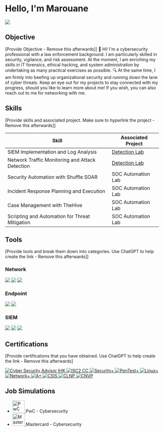 # Hello, I'm Marouane
<a href="https://www.linkedin.com/in/marouane-elkhammali/"><img src="https://img.shields.io/badge/-LinkedIn-0072b1?&style=for-the-badge&logo=linkedin&logoColor=white" /></a>



## Objective
[Provide Objective - Remove this afterwards]]
👋 Hi! I'm a cybersecurity professional with a law enforcement background. I am particularly skilled in security, vigilance, and risk assessment. At the moment, I am enriching my skills in IT forensics, ethical hacking, and system administration by undertaking as many practical exercises as possible. 🔍 At the same time, I am firmly into beefing up organizational security and running down the lane of cyber threats. Keep an eye out for my projects to stay connected with my progress, should you like to learn more about me! If you wish, you can also reach out to me for networking with me.

## Skills
[Provide skills and associated project. Make sure to hyperlink the project - Remove this afterwards]]

| Skill                                         | Associated Project         |
|-----------------------------------------------|----------------------------|
| SIEM Implementation and Log Analysis          | <a href="https://google.com">Detection Lab</a>|
| Network Traffic Monitoring and Attack Detection | <a href="https://google.com">Detection Lab</a>|
| Security Automation with Shuffle SOAR         | SOC Automation Lab|
| Incident Response Planning and Execution      | SOC Automation Lab|
| Case Management with TheHive                  | SOC Automation Lab|
| Scripting and Automation for Threat Mitigation | SOC Automation Lab|

## Tools
[Provide tools and break them down into categories. Use ChatGPT to help create the link - Remove this afterwards]]

### Network
<div>
    <img src="https://img.shields.io/badge/-Wireshark-1679A7?&style=for-the-badge&logo=Wireshark&logoColor=white" />
    <img src="https://img.shields.io/badge/-Suricata-EF3B2D?&style=for-the-badge&logo=Suricata&logoColor=white" />
    <img src="https://img.shields.io/badge/-Zeek-777BB4?&style=for-the-badge&logo=Zeek&logoColor=white" />
</div>

### Endpoint
<div>
    <img src="https://img.shields.io/badge/-Microsoft_Defender_for_Endpoint-00A4EF?&style=for-the-badge&logo=Microsoft&logoColor=white" />
    <img src="https://img.shields.io/badge/-Velociraptor-4B275F?&style=for-the-badge&logo=Velociraptor&logoColor=white" />
</div>

### SIEM
<div>
    <img src="https://img.shields.io/badge/-Microsoft_Sentinel-0078D4?&style=for-the-badge&logo=Microsoft&logoColor=white" />
    <img src="https://img.shields.io/badge/-Splunk-000000?&style=for-the-badge&logo=Splunk&logoColor=white" />
    <img src="https://img.shields.io/badge/-Elastic-005571?&style=for-the-badge&logo=Elastic&logoColor=white" />
</div>

## Certifications
[Provide certifications that you have obtained. Use ChatGPT to help create the link - Remove this afterwards]

<div>
  <a href="https://badges.ihk-kompetenz.plus/assertion/1aa70014-a8cc-4f62-8223-9680c322fff0?id=U2FsdGVkX18W/m2rrFP9Og/jr1GVjpJ1ZIvoncQ1vPTfHnPy%20p7568Usp3LHYNYliFtDsAEOtFvYEnqDw95YaQ==" target="_blank">
    <img src="https://img.shields.io/badge/-Cyber%20Security%20Advisor%20IHK-00008B?&style=for-the-badge&logoColor=white" alt="Cyber Security Advisor IHK">
  </a>
  <a href="https://www.credly.com/badges/a1ae75a1-8592-431b-921f-aef9ccbe7e6c/linked_in_profile" target="_blank">
    <img src="https://img.shields.io/badge/-ISC2%20CC-006400?&style=for-the-badge&logoColor=white" alt="ISC2 CC">
  </a>
  <!-- Same color for all CompTIA certifications -->
  <a href="https://www.credly.com/badges/a87ec1a6-f31a-4800-adda-5f4761424346" target="_blank">
    <img src="https://img.shields.io/badge/-Security%2B-FF9900?&style=for-the-badge&logo=CompTIA&logoColor=white" alt="Security+">
  </a>
  <a href="https://www.credly.com/badges/bf1aaeab-577d-412b-b20c-7b12772a2dfb" target="_blank">
    <img src="https://img.shields.io/badge/-PenTest%2B-FF9900?&style=for-the-badge&logo=CompTIA&logoColor=white" alt="PenTest+">
  </a>
  <a href="https://www.credly.com/badges/3ae71d1d-a83b-4e8f-8866-c45584d0c435" target="_blank">
    <img src="https://img.shields.io/badge/-Linux%2B-FF9900?&style=for-the-badge&logo=CompTIA&logoColor=white" alt="Linux+">
  </a>
  <a href="https://www.credly.com/badges/a42bb75e-3576-4267-8dfa-05a356d05ad6" target="_blank">
    <img src="https://img.shields.io/badge/-Network%2B-FF9900?&style=for-the-badge&logo=CompTIA&logoColor=white" alt="Network+">
  </a>
  <a href="https://www.credly.com/badges/4b9c24e9-e677-43d3-84c5-10508466d15a" target="_blank">
    <img src="https://img.shields.io/badge/-A%2B-FF9900?&style=for-the-badge&logo=CompTIA&logoColor=white" alt="A+">
  </a>
  <!-- Remaining certifications -->
  <a href="https://www.credly.com/badges/5e251125-706f-45ef-afdf-406089afdd6f" target="_blank">
    <img src="https://img.shields.io/badge/-CSIS-ff0000?&style=for-the-badge&logo=CompTIA&logoColor=white" alt="CSIS">
  </a>
  <a href="https://www.credly.com/badges/c6e41586-ca4b-4536-abdd-21a7169c065b" target="_blank">
    <img src="https://img.shields.io/badge/-CLNP-ff0000?&style=for-the-badge&logo=CompTIA&logoColor=white" alt="CLNP">
  </a>
  <a href="https://www.credly.com/badges/e3205b8e-2457-41b0-b058-a09a0e113eca" target="_blank">
    <img src="https://img.shields.io/badge/-CNVP-ff0000?&style=for-the-badge&logo=CompTIA&logoColor=white" alt="CNVP">
  </a>
</div>



##  Job Simulations 

- <a href="https://forage-uploads-prod.s3.amazonaws.com/completion-certificates/PwC%20Switzerland/f9H4CHchzrKQbnbmK_PwC%20Switzerland_tfMiv8JHZqCAtETY9_1723727995180_completion_certificate.pdf" target="_blank">
    <img src="https://upload.wikimedia.org/wikipedia/commons/0/05/PricewaterhouseCoopers_Logo.svg" alt="PwC Logo" width="40" height="40">
  </a> 
  PwC - Cybersecurity 

- <a href="https://forage-uploads-prod.s3.amazonaws.com/completion-certificates/mastercard/vcKAB5yYAgvemepGQ_Mastercard_Txbzx8Q5z4hdJtGDd_1721292672745_completion_certificate.pdf" target="_blank">
    <img src="https://upload.wikimedia.org/wikipedia/commons/2/2a/Mastercard-logo.svg" alt="Mastercard Logo" width="40" height="40">
  </a> 
  Mastercard - Cybersecurity 

